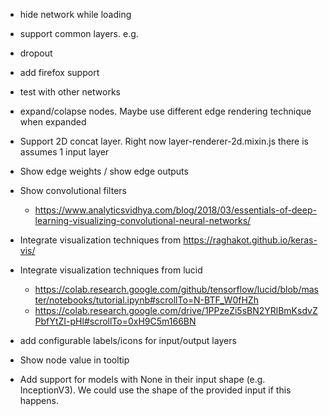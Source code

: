  - hide network while loading
 - support common layers. e.g. 
 - dropout
 - add firefox support
     
 - test with other networks
 - expand/colapse nodes. Maybe use different edge rendering technique when expanded
 - Support 2D concat layer. Right now layer-renderer-2d.mixin.js there is assumes 1 input layer
 
 - Show edge weights / show edge outputs
 - Show convolutional filters
    - https://www.analyticsvidhya.com/blog/2018/03/essentials-of-deep-learning-visualizing-convolutional-neural-networks/
 - Integrate visualization techniques from https://raghakot.github.io/keras-vis/
 - Integrate visualization techniques from lucid
   - https://colab.research.google.com/github/tensorflow/lucid/blob/master/notebooks/tutorial.ipynb#scrollTo=N-BTF_W0fHZh
   - https://colab.research.google.com/drive/1PPzeZi5sBN2YRlBmKsdvZPbfYtZI-pHl#scrollTo=0xH9C5m166BN
 - add configurable labels/icons for input/output layers
 - Show node value in tooltip
 - Add support for models with None in their input shape (e.g. InceptionV3). We could use the shape of the provided input if this happens.
